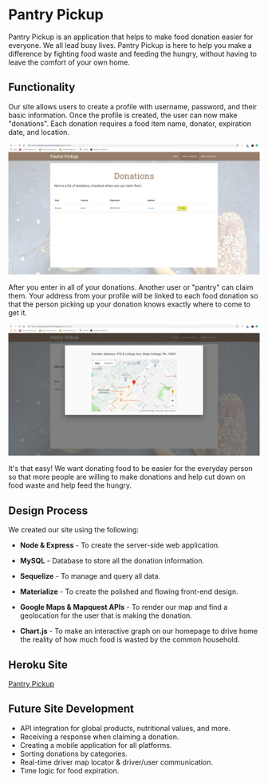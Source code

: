 # Pantry Pickup
Pantry Pickup is an application that helps to make food donation easier for everyone. We all lead busy lives. Pantry Pickup is here to help you make a difference by fighting food waste and feeding the hungry, without having to leave the comfort of your own home.

## Functionality
Our site allows users to create a profile with username, password, and their basic information. Once the profile is created, the user can now make "donations". Each donation requires a food item name, donator, expiration date, and location.

![Donations Page](https://github.com/KevinW831205/pantrypickup/blob/master/public/images/donation-screenshot.png)

After you enter in all of your donations. Another user or "pantry" can claim them. Your address from your profile will be linked to each food donation so that the person picking up your donation knows exactly where to come to get it.

![Location Modal](https://github.com/KevinW831205/pantrypickup/blob/master/public/images/location-screenshot.png)

It's that easy! We want donating food to be easier for the everyday person so that more people are willing to make donations and help cut down on food waste and help feed the hungry.

## Design Process
We created our site using the following:

* **Node & Express** - To create the server-side web application.

* **MySQL** - Database to store all the donation information.

* **Sequelize** - To manage and query all data.

* **Materialize** - To create the polished and flowing front-end design.

* **Google Maps & Mapquest APIs** - To render our map and find a geolocation for the user that is making the donation.

* **Chart.js** - To make an interactive graph on our homepage to drive home the reality of how much food is wasted by the common household.

## Heroku Site
[Pantry Pickup](https://project2-group7.herokuapp.com/)

## Future Site Development
* API integration for global products, nutritional values, and more.
* Receiving a response when claiming a donation.
* Creating a mobile application for all platforms.
* Sorting donations by categories.
* Real-time driver map locator & driver/user communication.
* Time logic for food expiration.